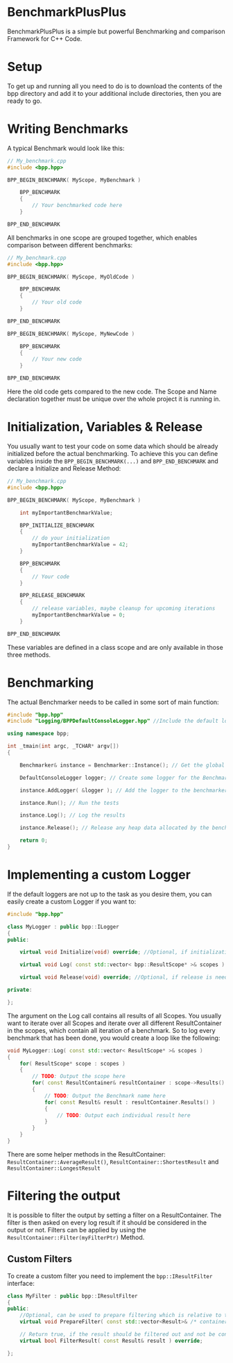 BenchmarkPlusPlus
=================

BenchmarkPlusPlus is a simple but powerful Benchmarking and comparison Framework for C++ Code.

Setup
=================

To get up and running all you need to do is to download the contents of the bpp directory
and add it to your additional include directories, then you are ready to go.

Writing Benchmarks
=================

A typical Benchmark would look like this:

```cpp
// My_benchmark.cpp
#include <bpp.hpp>

BPP_BEGIN_BENCHMARK( MyScope, MyBenchmark )

	BPP_BENCHMARK
	{
		// Your benchmarked code here
	}

BPP_END_BENCHMARK
```

All benchmarks in one scope are grouped together, which enables comparison between different
benchmarks:

```cpp
// My_benchmark.cpp
#include <bpp.hpp>

BPP_BEGIN_BENCHMARK( MyScope, MyOldCode )

	BPP_BENCHMARK
	{
		// Your old code
	}

BPP_END_BENCHMARK

BPP_BEGIN_BENCHMARK( MyScope, MyNewCode )

	BPP_BENCHMARK
	{
		// Your new code
	}

BPP_END_BENCHMARK
```

Here the old code gets compared to the new code. The Scope and Name declaration together
must be unique over the whole project it is running in.

Initialization, Variables & Release
====================

You usually want to test your code on some data which should be already initialized before the actual benchmarking.
To achieve this you can define variables inside the ```BPP_BEGIN_BENCHMARK(...)``` and ```BPP_END_BENCHMARK```
and declare a Initialize and Release Method:

```cpp
// My_benchmark.cpp
#include <bpp.hpp>

BPP_BEGIN_BENCHMARK( MyScope, MyBenchmark )

	int myImportantBenchmarkValue;

	BPP_INITIALIZE_BENCHMARK
	{
		// do your initialization
		myImportantBenchmarkValue = 42;
	}

	BPP_BENCHMARK
	{
		// Your code
	}

	BPP_RELEASE_BENCHMARK
	{
		// release variables, maybe cleanup for upcoming iterations
		myImportantBenchmarkValue = 0;
	}

BPP_END_BENCHMARK
```

These variables are defined in a class scope and are only available in those three methods.


Benchmarking
==================

The actual Benchmarker needs to be called in some sort of main function:

```cpp
#include "bpp.hpp"
#include "Logging/BPPDefaultConsoleLogger.hpp" //Include the default logger

using namespace bpp;

int _tmain(int argc, _TCHAR* argv[])
{

	Benchmarker& instance = Benchmarker::Instance(); // Get the global Benchmarker

	DefaultConsoleLogger logger; // Create some logger for the Benchmarker, to actually get some output

	instance.AddLogger( &logger ); // Add the logger to the benchmarker

	instance.Run(); // Run the tests

	instance.Log(); // Log the results

	instance.Release(); // Release any heap data allocated by the benchmarker

	return 0;
}
```

Implementing a custom Logger
===========================

If the default loggers are not up to the task as you desire them, you can easily create a custom Logger if you want to:

```cpp
#include "bpp.hpp"

class MyLogger : public bpp::ILogger
{
public:

	virtual void Initialize(void) override; //Optional, if initialization is needed

	virtual void Log( const std::vector< bpp::ResultScope* >& scopes ) override;

	virtual void Release(void) override; //Optional, if release is needed

private:

};
```

The argument on the Log call contains all results of all Scopes.
You usually want to iterate over all Scopes and iterate over all different ResultContainer in the scopes, which contain
all iteration of a benchmark.
So to log every benchmark that has been done, you would create a loop like the following:
```cpp
void MyLogger::Log( const std::vector< ResultScope* >& scopes )
{
	for( ResultScope* scope : scopes )
	{
		// TODO: Output the scope here
		for( const ResultContainer& resultContainer : scope->Results() )
		{
			// TODO: Output the Benchmark name here
			for( const Result& result : resultContainer.Results() )
			{
				// TODO: Output each individual result here
			}
		}
	}
}
```

There are some helper methods in the ResultContainer: ```ResultContainer::AverageResult()```,
```ResultContainer::ShortestResult``` and ```ResultContainer::LongestResult```

Filtering the output
=======================
It is possible to filter the output by setting a filter on a ResultContainer.
The filter is then asked on every log result if it should be considered in the output or not.
Filters can be applied by using the ```ResultContainer::Filter(myFilterPtr)``` Method.

## Custom Filters

To create a custom filter you need to implement the ```bpp::IResultFilter``` interface:

```cpp
class MyFilter : public bpp::IResultFilter
{
public:
	//Optional, can be used to prepare filtering which is relative to the results
	virtual void PrepareFilter( const std::vector<Result>& /* container */ ) override;

	// Return true, if the result should be filtered out and not be considered while logging, false otherwise
	virtual bool FilterResult( const Result& result ) override;

};
```
